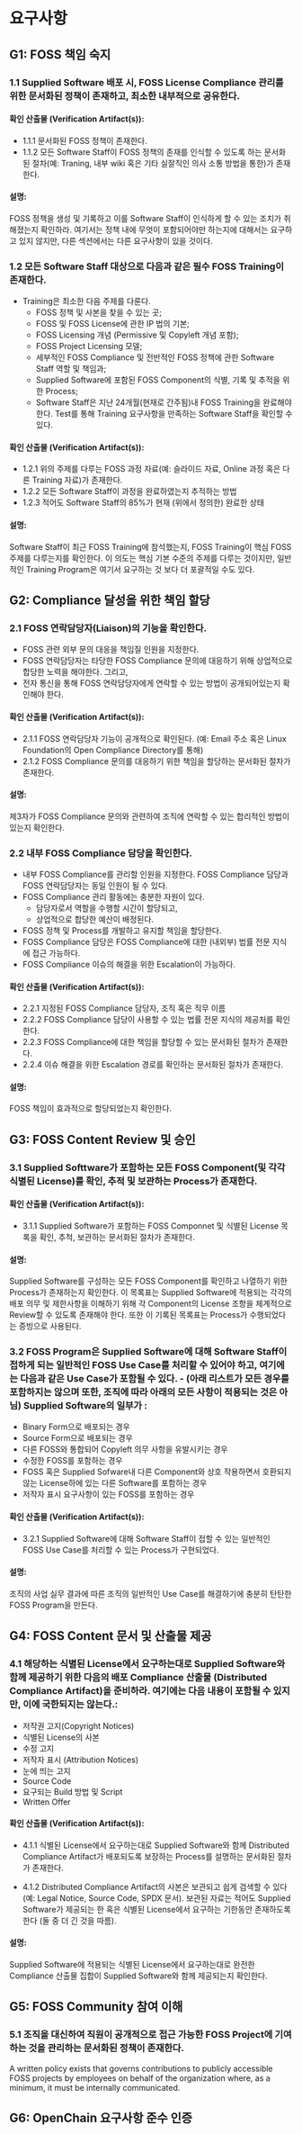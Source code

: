 # 요구사항

## G1: FOSS 책임 숙지

### 1.1 Supplied Software 배포 시, FOSS License Compliance 관리를 위한 문서화된 정책이 존재하고, 최소한 내부적으로 공유한다.

#### 확인 산출물 (Verification Artifact(s)):
- 1.1.1 문서화된 FOSS 정책이 존재한다.
- 1.1.2 모든 Software Staff이 FOSS 정책의 존재를 인식할 수 있도록 하는 문서화된 절차(예: Traning, 내부 wiki 혹은 기타 실잘직인 의사 소통 방법을 통한)가 존재한다.

#### 설명:
FOSS 정책을 생성 및 기록하고 이를 Software Staff이 인식하게 할 수 있는 조치가 취해졌는지 확인하라. 여기서는 정책 내에 무엇이 포함되어야만 하는지에 대해서는 요구하고 있지 않지만, 다른 섹션에서는 다른 요구사항이 있을 것이다.


### 1.2 모든 Software Staff 대상으로 다음과 같은 필수 FOSS Training이 존재한다. 
- Training은 최소한 다음 주제를 다룬다. 
  - FOSS 정책 및 사본을 찾을 수 있는 곳;
  - FOSS 및 FOSS License에 관한 IP 법의 기본;
  - FOSS Licensing 개념 (Permissive 및 Copyleft 개념 포함);
  - FOSS Project Licensing 모델;
  - 세부적인 FOSS Compliance 및 전반적인 FOSS 정책에 관한 Software Staff 역할 및 책임과; 
  - Supplied Software에 포함된 FOSS Component의 식별, 기록 및 추적을 위한 Process;
  - Software Staff은 지난 24개월(현재로 간주됨)내 FOSS Training을 완료해야 한다. Test를 통해 Training 요구사항을 만족하는 Software Staff을 확인할 수 있다. 

#### 확인 산출물 (Verification Artifact(s)):
- 1.2.1 위의 주제를 다루는 FOSS 과정 자료(예: 슬라이드 자료, Online 과정 혹은 다른 Training 자료)가 존재한다.
- 1.2.2 모든 Software Staff이 과정을 완료하였는지 추적하는 방법
- 1.2.3 적어도 Software Staff의 85%가 현재 (위에서 정의한) 완료한 상태

#### 설명:
Software Staff이 최근 FOSS Training에 참석했는지, FOSS Training이 핵심 FOSS 주제를 다루는지를 확인한다. 이 의도는 핵심 기본 수준의 주제를 다루는 것이지만, 일반적인 Training Program은 여기서 요구하는 것 보다 더 포괄적일 수도 있다. 

## G2: Compliance 달성을 위한 책임 할당
### 2.1 FOSS 연락담당자(Liaison)의 기능을 확인한다. 
- FOSS 관련 외부 문의 대응을 책임질 인원을 지정한다. 
- FOSS 연락담당자는 타당한 FOSS Compliance 문의에 대응하기 위해 상업적으로 합당한 노력을 해야한다. 그리고,
- 전자 통신을 통해 FOSS 연락담당자에게 연락할 수 있는 방법이 공개되어있는지 확인해야 한다. 

#### 확인 산출물 (Verification Artifact(s)):

- 2.1.1 FOSS 연락담당자 기능이 공개적으로 확인된다. (예: Email 주소 혹은 Linux Foundation의 Open Compliance Directory를 통해)
- 2.1.2 FOSS Compliance 문의를 대응하기 위한 책임을 할당하는 문서화된 절차가 존재한다. 

#### 설명:
제3자가 FOSS Compliance 문의와 관련하여 조직에 연락할 수 있는 합리적인 방법이 있는지 확인한다. 

### 2.2 내부 FOSS Compliance 담당을 확인한다. 

- 내부 FOSS Compliance를 관리할 인원을 지정한다. FOSS Compliance 담당과 FOSS 연락담당자는 동일 인원이 될 수 있다.
- FOSS Compliance 관리 활동에는 충분한 자원이 있다. 
  - 담당자로서 역할을 수행할 시간이 할당되고, 
  - 상업적으로 합당한 예산이 배정된다. 
- FOSS 정책 및 Process를 개발하고 유지할 책임을 할당한다.  
- FOSS Compliance 담당은 FOSS Compliance에 대한 (내외부) 법률 전문 지식에 접근 가능하다. 
- FOSS Compliance 이슈의 해결을 위한 Escalation이 가능하다. 

#### 확인 산출물 (Verification Artifact(s)):
- 2.2.1 지정된 FOSS Compliance 담당자, 조직 혹은 직무 이름
- 2.2.2 FOSS Compliance 담당이 사용할 수 있는 법률 전문 지식의 제공처를 확인한다. 
- 2.2.3 FOSS Compliance에 대한 책임을 할당할 수 있는 문서화된 절차가 존재한다. 
- 2.2.4 이슈 해결을 위한 Escalation 경로를 확인하는 문서화된 절차가 존재한다. 

#### 설명: 
FOSS 책임이 효과적으로 할당되었는지 확인한다. 

## G3: FOSS Content Review 및 승인

### 3.1 Supplied Softtware가 포함하는 모든 FOSS Component(및 각각 식별된 License)를 확인, 추적 및 보관하는 Process가 존재한다.  

#### 확인 산출물 (Verification Artifact(s)):
- 3.1.1 Supplied Software가 포함하는 FOSS Componnet 및 식별된 License 목록을 확인, 추척, 보관하는 문서화된 절차가 존재한다. 

#### 설명: 
Supplied Software를 구성하는 모든 FOSS Component를 확인하고 나열하기 위한 Process가 존재하는지 확인한다. 이 목록표는 Supplied Software에 적용되는 각각의 배포 의무 및 제한사항을 이해하기 위해 각 Component의 License 조항을 체계적으로  Review할 수 있도록 존재해야 한다. 또한 이 기록된 목록표는 Process가 수행되었다는 증빙으로 사용된다. 

### 3.2 FOSS Program은 Supplied Software에 대해 Software Staff이 접하게 되는 일반적인 FOSS Use Case를 처리할 수 있어야 하고, 여기에는 다음과 같은 Use Case가 포함될 수 있다. - (아래 리스트가 모든 경우를 포함하지는 않으며 또한, 조직에 따라 아래의 모든 사항이 적용되는 것은 아님) Supplied Software의 일부가 :   
- Binary Form으로 배포되는 경우 
- Source Form으로 배포되는 경우
- 다른 FOSS와 통합되어 Copyleft 의무 사항을 유발시키는 경우
- 수정한 FOSS를 포함하는 경우
- FOSS 혹은 Supplied Sofware내 다른 Component와 상호 작용하면서 호환되지 않는 License하에 있는 다른 Software를 포함하는 경우
- 저작자 표시 요구사항이 있는 FOSS를 포함하는 경우

#### 확인 산출물 (Verification Artifact(s)):
- 3.2.1 Supplied Software에 대해 Software Staff이 접할 수 있는 일반적인 FOSS Use Case를 처리할 수 있는 Process가 구현되었다. 

#### 설명: 
조직의 사업 실무 결과에 따른 조직의 일반적인 Use Case를 해결하기에 충분히 탄탄한 FOSS Program을 만든다. 


## G4: FOSS Content 문서 및 산출물 제공

### 4.1 해당하는 식별된 License에서 요구하는대로 Supplied Software와 함께 제공하기 위한 다음의 배포 Compliance 산출물 (Distributed Compliance Artifact)을 준비하라. 여기에는 다음 내용이 포함될 수 있지만, 이에 국한되지는 않는다.: 
- 저작권 고지(Copyright Notices)
- 식별된 License의 사본
- 수정 고지
- 저작자 표시 (Attribution Notices)
- 눈에 띄는 고지
- Source Code
- 요구되는 Build 방법 및 Script
- Written Offer

#### 확인 산출물 (Verification Artifact(s)):
- 4.1.1 식별된 License에서 요구하는대로 Supplied Software와 함께 Distributed Compliance Artifact가 배포되도록 보장하는 Process를 설명하는 문서화된 절차가 존재한다. 

- 4.1.2 Distributed Compliance Artifact의 사본은 보관되고 쉽게 검색할 수 있다 (예: Legal Notice, Source Code, SPDX 문서). 보관된 자료는 적어도 Supplied Software가 제공되는 한 혹은 식별된 License에서 요구하는 기한동안 존재하도록 한다 (둘 중 더 긴 것을 따름). 

#### 설명:
Supplied Software에 적용되는 식별된 License에서 요구하는대로 완전한 Compliance 산출물 집합이 Supplied Software와 함께 제공되는지 확인한다. 

## G5: FOSS Community 참여 이해

### 5.1 조직을 대신하여 직원이 공개적으로 접근 가능한 FOSS Project에 기여하는 것을 관리하는 문서화된 정책이 존재한다. 

A written policy exists that governs contributions to publicly accessible FOSS projects by employees on behalf of the organization where, as a minimum, it must be internally communicated.


## G6: OpenChain 요구사항 준수 인증
